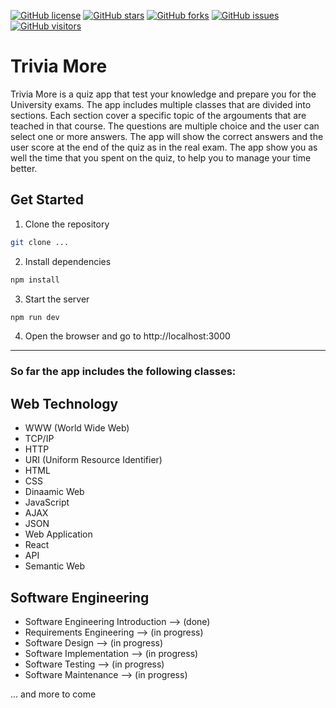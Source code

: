 [![GitHub license](https://img.shields.io/github/license/MarinCervinschi/WebTechnologyQuiz)](LICENSE)
[![GitHub stars](https://img.shields.io/github/stars/MarinCervinschi/WebTechnologyQuiz)]()
[![GitHub forks](https://img.shields.io/github/forks/MarinCervinschi/WebTechnologyQuiz)]()
[![GitHub issues](https://img.shields.io/github/issues/MarinCervinschi/WebTechnologyQuiz)]()
[![GitHub visitors](https://visitor-badge.laobi.icu/badge?page_id=MarinCervinschi.WebTechnologyQuiz&)]()

# Trivia More
Trivia More is a quiz app that test your knowledge and prepare you for the University exams. The app includes multiple classes that are divided into sections. Each section cover a specific topic of the argouments that are teached in that course. The questions are multiple choice and the user can select one or more answers. The app will show the correct answers and the user score at the end of the quiz as in the real exam. The app show you as well the time that you spent on the quiz, to help you to manage your time better.

## Get Started

1. Clone the repository
```bash
git clone ...
```
2. Install dependencies
```bash
npm install
```
3. Start the server
```bash
npm run dev
```
4. Open the browser and go to http://localhost:3000

---

### So far the app includes the following classes:
## Web Technology
- WWW (World Wide Web)
- TCP/IP
- HTTP
- URI (Uniform Resource Identifier)
- HTML
- CSS
- Dinaamic Web
- JavaScript
- AJAX
- JSON
- Web Application
- React
- API
- Semantic Web

## Software Engineering
- Software Engineering Introduction --> (done)
- Requirements Engineering --> (in progress)
- Software Design --> (in progress)
- Software Implementation --> (in progress)
- Software Testing --> (in progress)
- Software Maintenance --> (in progress)

... and more to come